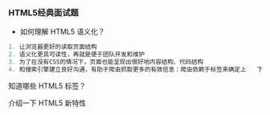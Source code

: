 ### HTML5经典面试题

- 如何理解 HTML5 语义化？

```js
1. 让浏览器更好的读取页面结构
2. 语义化更具可读性，再就是便于团队开发和维护
3. 为了在没有CSS的情况下，页面也能呈现出很好地内容结构、代码结构
4. 和搜索引擎建立良好沟通，有助于爬虫抓取更多的有效信息：爬虫依赖于标签来确定上	下文和各个关键字的权重
```



知道哪些 HTML5 标签？

介绍一下 HTML5 新特性





